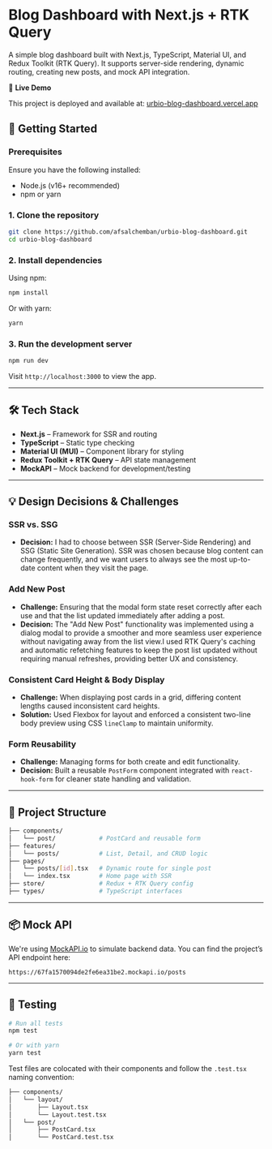 # Blog Dashboard with Next.js + RTK Query

A simple blog dashboard built with Next.js, TypeScript, Material UI, and Redux Toolkit (RTK Query). It supports server-side rendering, dynamic routing, creating new posts, and mock API integration.

🚀 **Live Demo**

This project is deployed and available at: [urbio-blog-dashboard.vercel.app](https://urbio-blog-dashboard.vercel.app/)

## 🚀 Getting Started

### Prerequisites

Ensure you have the following installed:

- Node.js (v16+ recommended)
- npm or yarn

### 1. Clone the repository

```bash
git clone https://github.com/afsalchemban/urbio-blog-dashboard.git
cd urbio-blog-dashboard
```

### 2. Install dependencies

Using npm:

```bash
npm install
```

Or with yarn:

```bash
yarn
```

### 3. Run the development server

```bash
npm run dev
```

Visit `http://localhost:3000` to view the app.

---

## 🛠 Tech Stack

- **Next.js** – Framework for SSR and routing
- **TypeScript** – Static type checking
- **Material UI (MUI)** – Component library for styling
- **Redux Toolkit + RTK Query** – API state management
- **MockAPI** – Mock backend for development/testing

---

## 💡 Design Decisions & Challenges

### SSR vs. SSG

- **Decision:** I had to choose between SSR (Server-Side Rendering) and SSG (Static Site Generation). SSR was chosen because blog content can change frequently, and we want users to always see the most up-to-date content when they visit the page.

### Add New Post 

- **Challenge:** Ensuring that the modal form state reset correctly after each use and that the list updated immediately after adding a post.
- **Decision:** The "Add New Post" functionality was implemented using a dialog modal to provide a smoother and more seamless user experience without navigating away from the list view.I used RTK Query's caching and automatic refetching features to keep the post list updated without requiring manual refreshes, providing better UX and consistency.


### Consistent Card Height & Body Display

- **Challenge:** When displaying post cards in a grid, differing content lengths caused inconsistent card heights.
- **Solution:** Used Flexbox for layout and enforced a consistent two-line body preview using CSS `lineClamp` to maintain uniformity.

### Form Reusability

- **Challenge:** Managing forms for both create and edit functionality.
- **Decision:** Built a reusable `PostForm` component integrated with `react-hook-form` for cleaner state handling and validation.

---

## 📂 Project Structure

```bash
├── components/
│   └── post/            # PostCard and reusable form
├── features/
│   └── posts/           # List, Detail, and CRUD logic
├── pages/
│   └── posts/[id].tsx   # Dynamic route for single post
│   └── index.tsx        # Home page with SSR
├── store/               # Redux + RTK Query config
├── types/               # TypeScript interfaces
```

---

## 📦 Mock API

We're using [MockAPI.io](https://mockapi.io) to simulate backend data. You can find the project’s API endpoint here:

```
https://67fa1570094de2fe6ea31be2.mockapi.io/posts
```

---

## 🔮 Testing

```bash
# Run all tests
npm test

# Or with yarn
yarn test
```

Test files are colocated with their components and follow the `.test.tsx` naming convention:

```bash
├── components/
│   └── layout/
│       ├── Layout.tsx
│       └── Layout.test.tsx
│   └── post/
│       ├── PostCard.tsx
│       └── PostCard.test.tsx
```

